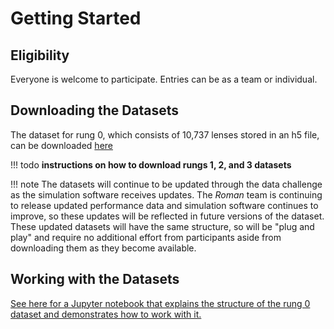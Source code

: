 # Getting Started

## Eligibility

Everyone is welcome to participate. Entries can be as a team or individual.

## Downloading the Datasets

The dataset for rung 0, which consists of 10,737 lenses stored in an h5 file, can be downloaded [here](https://gowustl-my.sharepoint.com/personal/b_t_wedig_wustl_edu/_layouts/15/onedrive.aspx?id=%2Fpersonal%2Fb%5Ft%5Fwedig%5Fwustl%5Fedu%2FDocuments%2F2025%2D09%2D19%20Roman%20Data%20Challenge%20mini%20dataset%2Froman%5Fdata%5Fchallenge%5Fmini%5Fv%5F0%5F1%2Eh5&parent=%2Fpersonal%2Fb%5Ft%5Fwedig%5Fwustl%5Fedu%2FDocuments%2F2025%2D09%2D19%20Roman%20Data%20Challenge%20mini%20dataset&ga=1)

!!! todo
    **instructions on how to download rungs 1, 2, and 3 datasets**

!!! note
    The datasets will continue to be updated through the data challenge as the simulation software receives updates. The *Roman* team is continuing to release updated performance data and simulation software continues to improve, so these updates will be reflected in future versions of the dataset. These updated datasets will have the same structure, so will be "plug and play" and require no additional effort from participants aside from downloading them as they become available.

## Working with the Datasets

[See here for a Jupyter notebook that explains the structure of the rung 0 dataset and demonstrates how to work with it.](https://github.com/AstroMusers/mejiro/blob/main/projects/roman_data_challenge/view_dataset.ipynb)